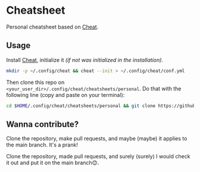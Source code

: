 # Cheatsheet
Personal cheatsheet based on [Cheat](https://github.com/cheat/cheat).

## Usage
Install [Cheat](https://github.com/cheat/cheat), initialize it *(if not was initialized in the installation)*.
```bash
mkdir -p ~/.config/cheat && cheat --init > ~/.config/cheat/conf.yml
```
Then clone this repo on ```<your_user_dir>/.config/cheat/cheatsheets/personal```. Do that with the following line (copy and paste on your terminal):

```bash
cd $HOME/.config/cheat/cheatsheets/personal && git clone https://github.com/prx2090/Learning.git
```

## Wanna contribute?
Clone the repository, make pull requests, and maybe (maybe) it applies to the main branch.
It's a prank!

Clone the repository, made pull requests, and surely (surely) I would check it out and put it on the main branch😊.